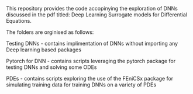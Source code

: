 This repository provides the code accopinying the exploration of DNNs discussed in the pdf titled: Deep Learning Surrogate models for
Differential Equations.

The folders are orginised as follows:

Testing DNNs - contains implimentation of DNNs without importing any Deep learning based packages

Pytorch for DNN - contains scripts leveraging the pytorch package for testing DNNs and solving some ODEs

PDEs - contains scripts exploring the use of the FEniCSx package for simulating training data for training DNNs on a variety of PDEs
